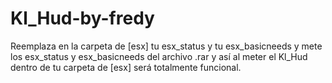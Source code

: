 # Kl_Hud-by-fredy
Reemplaza en la carpeta de [esx] tu esx_status y tu esx_basicneeds y mete los esx_status y esx_basicneeds del archivo .rar y así al meter el Kl_Hud dentro de tu carpeta de [esx] será totalmente funcional.
